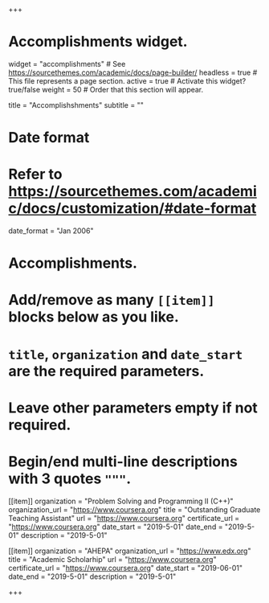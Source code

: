 +++
# Accomplishments widget.
widget = "accomplishments"  # See https://sourcethemes.com/academic/docs/page-builder/
headless = true  # This file represents a page section.
active = true  # Activate this widget? true/false
weight = 50  # Order that this section will appear.

title = "Accomplishshments"
subtitle = ""

# Date format
#   Refer to https://sourcethemes.com/academic/docs/customization/#date-format
date_format = "Jan 2006"

# Accomplishments.
#   Add/remove as many `[[item]]` blocks below as you like.
#   `title`, `organization` and `date_start` are the required parameters.
#   Leave other parameters empty if not required.
#   Begin/end multi-line descriptions with 3 quotes `"""`.

[[item]]
  organization = "Problem Solving and Programming II (C++)"
  organization_url = "https://www.coursera.org"
  title = "Outstanding Graduate Teaching Assistant"
  url = "https://www.coursera.org"
  certificate_url = "https://www.coursera.org"
  date_start = "2019-5-01"
  date_end = "2019-5-01"
  description = "2019-5-01"

[[item]]
  organization = "AHEPA"
  organization_url = "https://www.edx.org"
  title = "Academic Scholarhip"
  url = "https://www.coursera.org"
  certificate_url = "https://www.coursera.org"
  date_start = "2019-06-01"
  date_end = "2019-5-01"
  description = "2019-5-01"
  


+++
